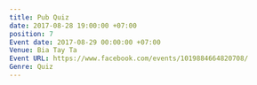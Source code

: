 ```yaml
---
title: Pub Quiz
date: 2017-08-28 19:00:00 +07:00
position: 7
Event date: 2017-08-29 00:00:00 +07:00
Venue: Bia Tay Ta
Event URL: https://www.facebook.com/events/1019884664820708/
Genre: Quiz
---
```


